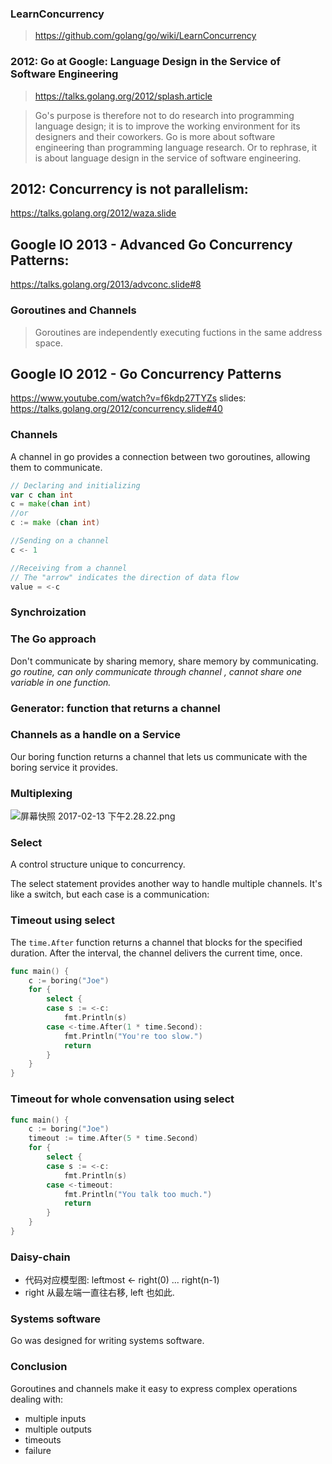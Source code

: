 ### LearnConcurrency

> https://github.com/golang/go/wiki/LearnConcurrency

### 2012: Go at Google: Language Design in the Service of Software Engineering

> https://talks.golang.org/2012/splash.article

> Go's purpose is therefore not to do research into programming language design; it is to improve the working environment for its designers and their coworkers. Go is more about software engineering than programming language research. Or to rephrase, it is about language design in the service of software engineering.


## 2012: Concurrency is not parallelism:

https://talks.golang.org/2012/waza.slide

## Google IO 2013 - Advanced Go Concurrency Patterns:

https://talks.golang.org/2013/advconc.slide#8

### Goroutines and Channels

> Goroutines are independently executing fuctions in the same address space.

## Google IO 2012 - Go Concurrency Patterns

https://www.youtube.com/watch?v=f6kdp27TYZs
slides: https://talks.golang.org/2012/concurrency.slide#40

### Channels

A channel in go provides a connection between two goroutines, allowing them to communicate.

```go
// Declaring and initializing
var c chan int
c = make(chan int)
//or
c := make (chan int)

//Sending on a channel
c <- 1

//Receiving from a channel
// The "arrow" indicates the direction of data flow
value = <-c
```

### Synchroization

### The Go approach

Don't communicate by sharing memory, share memory by communicating.
_go routine, can only communicate through channel , cannot share one variable in one function._

### Generator: function that returns a channel

### Channels as a handle on a Service

Our boring function returns a channel that lets us communicate with the boring service it provides.

### Multiplexing

![屏幕快照 2017-02-13 下午2.28.22.png](quiver-image-url/8CC1A33611529C9EE936252C33A2802E.png)

### Select

A control structure unique to concurrency.

The select statement provides another way to handle multiple channels.
It's like a switch, but each case is a communication:

### Timeout using select

The `time.After` function returns a channel that blocks for the specified duration. After the interval, the channel delivers the current time, once.

```go
func main() {
	c := boring("Joe")
	for {
		select {
		case s := <-c:
			fmt.Println(s)
		case <-time.After(1 * time.Second):
			fmt.Println("You're too slow.")
			return
		}
	}
}
```

### Timeout for whole convensation using select

```go
func main() {
	c := boring("Joe")
	timeout := time.After(5 * time.Second)
	for {
		select {
		case s := <-c:
			fmt.Println(s)
		case <-timeout:
			fmt.Println("You talk too much.")
			return
		}
	}
}
```

### Daisy-chain

* 代码对应模型图: leftmost <- right(0) ... right(n-1)
* right 从最左端一直往右移, left 也如此.

### Systems software

Go was designed for writing systems software.

### Conclusion

Goroutines and channels make it easy to express complex operations dealing with:

* multiple inputs
* multiple outputs
* timeouts
* failure
